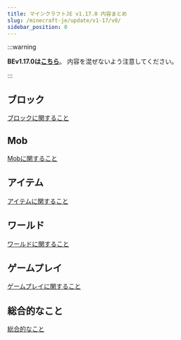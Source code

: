 ```yaml
---
title: マインクラフトJE v1.17.0 内容まとめ
slug: /minecraft-je/update/v1-17/v0/
sidebar_position: 0
---
```


:::warning

**BEv1.17.0は[こちら](/minecraft/update/v1-17/v0)**。
内容を混ぜないよう注意してください。

:::

## ブロック

<a class="button button--primary" href="./blocks">ブロックに関すること</a>


## Mob

<a class="button button--primary" href="./mobs">Mobに関すること</a>


## アイテム

<a class="button button--primary" href="./items">アイテムに関すること</a>


## ワールド

<a class="button button--primary" href="./world">ワールドに関すること</a>


## ゲームプレイ

<a class="button button--primary" href="./gameplay">ゲームプレイに関すること</a>


## 総合的なこと

<a class="button button--primary" href="./general">総合的なこと</a>
